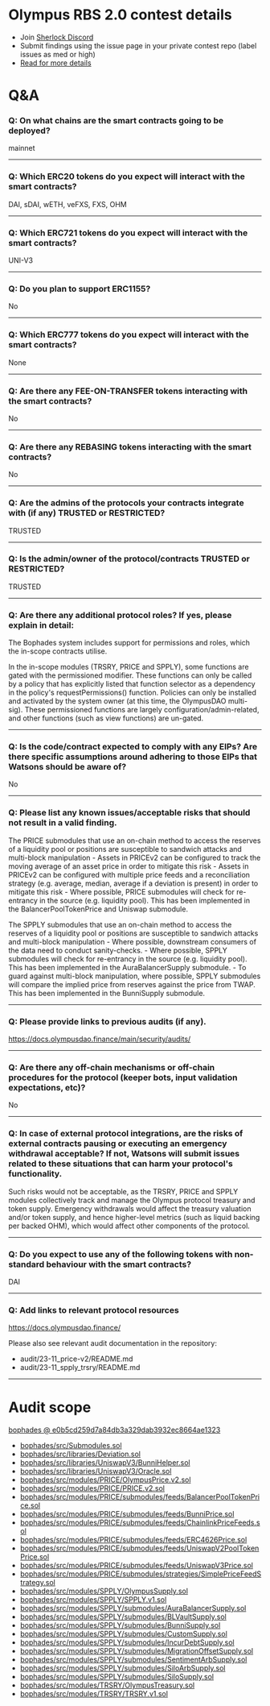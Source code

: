 
# Olympus RBS 2.0 contest details

- Join [Sherlock Discord](https://discord.gg/MABEWyASkp)
- Submit findings using the issue page in your private contest repo (label issues as med or high)
- [Read for more details](https://docs.sherlock.xyz/audits/watsons)

# Q&A

### Q: On what chains are the smart contracts going to be deployed?
mainnet
___

### Q: Which ERC20 tokens do you expect will interact with the smart contracts? 
DAI, sDAI, wETH, veFXS, FXS, OHM
___

### Q: Which ERC721 tokens do you expect will interact with the smart contracts? 
UNI-V3
___

### Q: Do you plan to support ERC1155?
No
___

### Q: Which ERC777 tokens do you expect will interact with the smart contracts? 
None
___

### Q: Are there any FEE-ON-TRANSFER tokens interacting with the smart contracts?

No
___

### Q: Are there any REBASING tokens interacting with the smart contracts?

No
___

### Q: Are the admins of the protocols your contracts integrate with (if any) TRUSTED or RESTRICTED?
TRUSTED
___

### Q: Is the admin/owner of the protocol/contracts TRUSTED or RESTRICTED?
TRUSTED
___

### Q: Are there any additional protocol roles? If yes, please explain in detail:
The Bophades system includes support for permissions and roles, which the in-scope contracts utilise.

In the in-scope modules (TRSRY, PRICE and SPPLY), some functions are gated with the permissioned modifier. These functions can only be called by a policy that has explicitly listed that function selector as a dependency in the policy's requestPermissions() function. Policies can only be installed and activated by the system owner (at this time, the OlympusDAO multi-sig). These permissioned functions are largely configuration/admin-related, and other functions (such as view functions) are un-gated.
___

### Q: Is the code/contract expected to comply with any EIPs? Are there specific assumptions around adhering to those EIPs that Watsons should be aware of?
No
___

### Q: Please list any known issues/acceptable risks that should not result in a valid finding.
The PRICE submodules that use an on-chain method to access the reserves of a liquidity pool or positions are susceptible to sandwich attacks and multi-block manipulation
    - Assets in PRICEv2 can be configured to track the moving average of an asset price in order to mitigate this risk
    - Assets in PRICEv2 can be configured with multiple price feeds and a reconciliation strategy (e.g. average, median, average if a deviation is present) in order to mitigate this risk
    - Where possible, PRICE submodules will check for re-entrancy in the source (e.g. liquidity pool). This has been implemented in the BalancerPoolTokenPrice and Uniswap submodule.

The SPPLY submodules that use an on-chain method to access the reserves of a liquidity pool or positions are susceptible to sandwich attacks and multi-block manipulation
    - Where possible, downstream consumers of the data need to conduct sanity-checks.
    - Where possible, SPPLY submodules will check for re-entrancy in the source (e.g. liquidity pool). This has been implemented in the AuraBalancerSupply submodule.
    - To guard against multi-block manipulation, where possible, SPPLY submodules will compare the implied price from reserves against the price from TWAP. This has been implemented in the BunniSupply submodule.
___

### Q: Please provide links to previous audits (if any).
https://docs.olympusdao.finance/main/security/audits/
___

### Q: Are there any off-chain mechanisms or off-chain procedures for the protocol (keeper bots, input validation expectations, etc)?
No
___

### Q: In case of external protocol integrations, are the risks of external contracts pausing or executing an emergency withdrawal acceptable? If not, Watsons will submit issues related to these situations that can harm your protocol's functionality.
Such risks would not be acceptable, as the TRSRY, PRICE and SPPLY modules collectively track and manage the Olympus protocol treasury and token supply. Emergency withdrawals would affect the treasury valuation and/or token supply, and hence higher-level metrics (such as liquid backing per backed OHM), which would affect other components of the protocol.
___

### Q: Do you expect to use any of the following tokens with non-standard behaviour with the smart contracts?
DAI
___

### Q: Add links to relevant protocol resources
https://docs.olympusdao.finance/

Please also see relevant audit documentation in the repository:

- audit/23-11_price-v2/README.md
- audit/23-11_spply_trsry/README.md
___




# Audit scope


[bophades @ e0b5cd259d7a84db3a329dab3932ec8664ae1323](https://github.com/OlympusDAO/bophades/tree/e0b5cd259d7a84db3a329dab3932ec8664ae1323)
- [bophades/src/Submodules.sol](bophades/src/Submodules.sol)
- [bophades/src/libraries/Deviation.sol](bophades/src/libraries/Deviation.sol)
- [bophades/src/libraries/UniswapV3/BunniHelper.sol](bophades/src/libraries/UniswapV3/BunniHelper.sol)
- [bophades/src/libraries/UniswapV3/Oracle.sol](bophades/src/libraries/UniswapV3/Oracle.sol)
- [bophades/src/modules/PRICE/OlympusPrice.v2.sol](bophades/src/modules/PRICE/OlympusPrice.v2.sol)
- [bophades/src/modules/PRICE/PRICE.v2.sol](bophades/src/modules/PRICE/PRICE.v2.sol)
- [bophades/src/modules/PRICE/submodules/feeds/BalancerPoolTokenPrice.sol](bophades/src/modules/PRICE/submodules/feeds/BalancerPoolTokenPrice.sol)
- [bophades/src/modules/PRICE/submodules/feeds/BunniPrice.sol](bophades/src/modules/PRICE/submodules/feeds/BunniPrice.sol)
- [bophades/src/modules/PRICE/submodules/feeds/ChainlinkPriceFeeds.sol](bophades/src/modules/PRICE/submodules/feeds/ChainlinkPriceFeeds.sol)
- [bophades/src/modules/PRICE/submodules/feeds/ERC4626Price.sol](bophades/src/modules/PRICE/submodules/feeds/ERC4626Price.sol)
- [bophades/src/modules/PRICE/submodules/feeds/UniswapV2PoolTokenPrice.sol](bophades/src/modules/PRICE/submodules/feeds/UniswapV2PoolTokenPrice.sol)
- [bophades/src/modules/PRICE/submodules/feeds/UniswapV3Price.sol](bophades/src/modules/PRICE/submodules/feeds/UniswapV3Price.sol)
- [bophades/src/modules/PRICE/submodules/strategies/SimplePriceFeedStrategy.sol](bophades/src/modules/PRICE/submodules/strategies/SimplePriceFeedStrategy.sol)
- [bophades/src/modules/SPPLY/OlympusSupply.sol](bophades/src/modules/SPPLY/OlympusSupply.sol)
- [bophades/src/modules/SPPLY/SPPLY.v1.sol](bophades/src/modules/SPPLY/SPPLY.v1.sol)
- [bophades/src/modules/SPPLY/submodules/AuraBalancerSupply.sol](bophades/src/modules/SPPLY/submodules/AuraBalancerSupply.sol)
- [bophades/src/modules/SPPLY/submodules/BLVaultSupply.sol](bophades/src/modules/SPPLY/submodules/BLVaultSupply.sol)
- [bophades/src/modules/SPPLY/submodules/BunniSupply.sol](bophades/src/modules/SPPLY/submodules/BunniSupply.sol)
- [bophades/src/modules/SPPLY/submodules/CustomSupply.sol](bophades/src/modules/SPPLY/submodules/CustomSupply.sol)
- [bophades/src/modules/SPPLY/submodules/IncurDebtSupply.sol](bophades/src/modules/SPPLY/submodules/IncurDebtSupply.sol)
- [bophades/src/modules/SPPLY/submodules/MigrationOffsetSupply.sol](bophades/src/modules/SPPLY/submodules/MigrationOffsetSupply.sol)
- [bophades/src/modules/SPPLY/submodules/SentimentArbSupply.sol](bophades/src/modules/SPPLY/submodules/SentimentArbSupply.sol)
- [bophades/src/modules/SPPLY/submodules/SiloArbSupply.sol](bophades/src/modules/SPPLY/submodules/SiloArbSupply.sol)
- [bophades/src/modules/SPPLY/submodules/SiloSupply.sol](bophades/src/modules/SPPLY/submodules/SiloSupply.sol)
- [bophades/src/modules/TRSRY/OlympusTreasury.sol](bophades/src/modules/TRSRY/OlympusTreasury.sol)
- [bophades/src/modules/TRSRY/TRSRY.v1.sol](bophades/src/modules/TRSRY/TRSRY.v1.sol)

